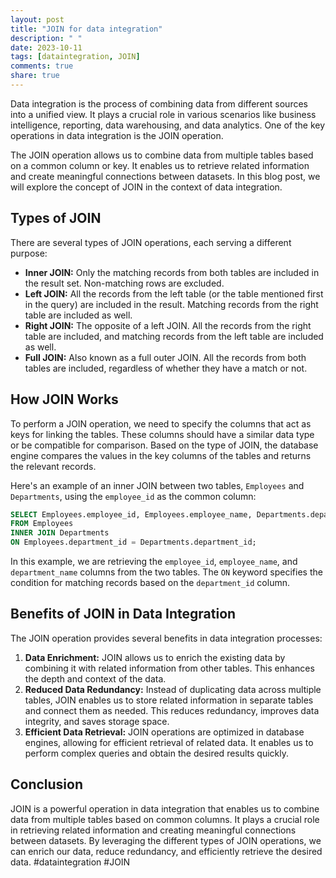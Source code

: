 ```yaml
---
layout: post
title: "JOIN for data integration"
description: " "
date: 2023-10-11
tags: [dataintegration, JOIN]
comments: true
share: true
---
```


Data integration is the process of combining data from different sources into a unified view. It plays a crucial role in various scenarios like business intelligence, reporting, data warehousing, and data analytics. One of the key operations in data integration is the JOIN operation.

The JOIN operation allows us to combine data from multiple tables based on a common column or key. It enables us to retrieve related information and create meaningful connections between datasets. In this blog post, we will explore the concept of JOIN in the context of data integration.

## Types of JOIN

There are several types of JOIN operations, each serving a different purpose:

- **Inner JOIN:** Only the matching records from both tables are included in the result set. Non-matching rows are excluded.
- **Left JOIN:** All the records from the left table (or the table mentioned first in the query) are included in the result. Matching records from the right table are included as well.
- **Right JOIN:** The opposite of a left JOIN. All the records from the right table are included, and matching records from the left table are included as well.
- **Full JOIN:** Also known as a full outer JOIN. All the records from both tables are included, regardless of whether they have a match or not.

## How JOIN Works

To perform a JOIN operation, we need to specify the columns that act as keys for linking the tables. These columns should have a similar data type or be compatible for comparison. Based on the type of JOIN, the database engine compares the values in the key columns of the tables and returns the relevant records.

Here's an example of an inner JOIN between two tables, `Employees` and `Departments`, using the `employee_id` as the common column:

```sql
SELECT Employees.employee_id, Employees.employee_name, Departments.department_name
FROM Employees
INNER JOIN Departments
ON Employees.department_id = Departments.department_id;
```

In this example, we are retrieving the `employee_id`, `employee_name`, and `department_name` columns from the two tables. The `ON` keyword specifies the condition for matching records based on the `department_id` column.

## Benefits of JOIN in Data Integration

The JOIN operation provides several benefits in data integration processes:

1. **Data Enrichment:** JOIN allows us to enrich the existing data by combining it with related information from other tables. This enhances the depth and context of the data.
2. **Reduced Data Redundancy:** Instead of duplicating data across multiple tables, JOIN enables us to store related information in separate tables and connect them as needed. This reduces redundancy, improves data integrity, and saves storage space.
3. **Efficient Data Retrieval:** JOIN operations are optimized in database engines, allowing for efficient retrieval of related data. It enables us to perform complex queries and obtain the desired results quickly.

## Conclusion

JOIN is a powerful operation in data integration that enables us to combine data from multiple tables based on common columns. It plays a crucial role in retrieving related information and creating meaningful connections between datasets. By leveraging the different types of JOIN operations, we can enrich our data, reduce redundancy, and efficiently retrieve the desired data. #dataintegration #JOIN